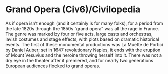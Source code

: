 # Grand Opera (Civ6)/Civilopedia

As if opera isn’t enough (and it certainly is for many folks), for a period from the late 1820s through the 1850s “grand opera” was all the rage in France. The genre was marked by four or five acts, large casts and orchestras, lavish costumes and stage effects, with plots based on dramatic historical events. The first of these monumental productions was La Muette de Portici by Daniel Auber; set in 1647 revolutionary Naples, it ends with the eruption of Mount Vesuvius and the heroine throwing herself into it. There was not a dry eye in the theater after it premiered, and for nearly two generations European audiences flocked to grand operas.